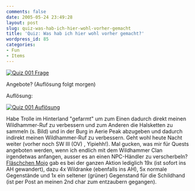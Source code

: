 ```yaml
---
comments: false
date: 2005-05-24 23:49:28
layout: post
slug: quiz-was-hab-ich-hier-wohl-vorher-gemacht
title: 'Quiz: Was hab ich hier wohl vorher gemacht?'
wordpress_id: 85
categories:
- Fun
- Items
---
```


[![Quiz 001 Frage](http://photos14.flickr.com/15527384_171dada98e_m.jpg)](http://www.flickr.com/photos/walsweer/15527384/)

Angebote? (Auflösung folgt morgen)


Auflösung:


[![Quiz 001 Auflösung](http://photos10.flickr.com/15527390_487cbb03e0_m.jpg)](http://www.flickr.com/photos/walsweer/15527390/)

Habe Trolle im Hinterland "gefarmt" um zum Einen dadurch direkt meinen Wildhammer-Ruf zu verbessern und zum Anderen die Halsketten zu sammeln (s. Bild) und in der Burg in Aerie Peak abzugeben und dadurch indirekt meinen Wildhammer-Ruf zu verbessern. Geht wohl heute Nacht weiter (vorher noch SW III (OV) , Yipiehh!). Mal gucken, was mir für Quests angeboten werden, wenn ich endlich mit dem Wildhammer Clan irgendetwas anfangen, ausser es an einen NPC-Händler zu verscherbeln? [Fläschchen Mojo](http://www.thottbot.com/index.cgi?i=3159) gab es bei der ganzen Aktion lediglich 19x (ist sofort ins AH gewandert), dazu 4x Wildranke (ebenfalls ins AH), 5x normale Gegenstände und 1x ein seltener (grüner) Gegenstand für die Schildhand (ist per Post an meinen 2nd char zum entzaubern gegangen).
